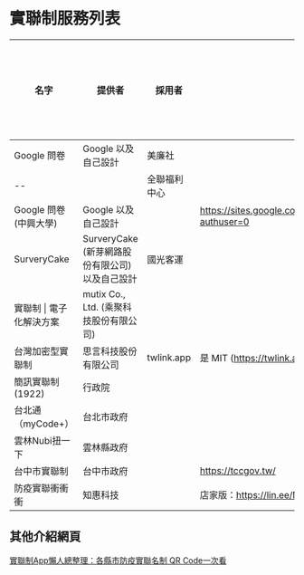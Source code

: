 # 實聯制服務列表

名字                  | 提供者                                      | 採用者     | 服務連結    | 是否開放程式碼
---------------------|--------------------------------------------|-----------|-----------|---
Google 問卷           | Google 以及自己設計                          | 美廉社     |           |     
--                     |                                          | 全聯福利中心 |           |     
Google 問卷 (中興大學) | Google 以及自己設計                          |            | https://sites.google.com/email.nchu.edu.tw/slimz/%E9%A6%96%E9%A0%81?authuser=0           | 是
SurveryCake           | SurveryCake (新芽網路股份有限公司) 以及自己設計 | 國光客運    |            |            
實聯制 \| 電子化解決方案 | mutix Co., Ltd. (乘聚科技股份有限公司)         |            |
台灣加密型實聯制        | 思言科技股份有限公司                           | twlink.app | 是 MIT (https://twlink.app/contributes)
簡訊實聯制 (1922)      | 行政院                                       |            |
台北通（myCode+）      | 台北市政府                                   |            |
雲林Nubi扭一下         | 雲林縣政府                                   |            |
台中市實聯制           | 台中市政府                                   |            | https://tccgov.tw/
防疫實聯衝衝衝           | 知惠科技                                  |            | 店家版：https://lin.ee/N1DLxwm 民眾版：https://lin.ee/w7kkkOX


## 其他介紹網頁
[實聯制App懶人總整理：各縣市防疫實聯名制 QR Code一次看](https://mrmad.com.tw/real-name-system-app)
